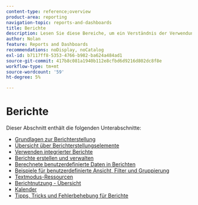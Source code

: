```yaml
---
content-type: reference;overview
product-area: reporting
navigation-topic: reports-and-dashboards
title: Berichte
description: Lesen Sie diese Bereiche, um ein Verständnis der Verwendung von Berichten in Adobe Workfront zu erhalten.
author: Nolan
feature: Reports and Dashboards
recommendations: noDisplay, noCatalog
exl-id: b7117ff8-5353-4766-b982-ba624a484ad1
source-git-commit: 417b8c081a1940b112e8cfbd6d9216d802dc8f8e
workflow-type: tm+mt
source-wordcount: '59'
ht-degree: 5%

---
```


# Berichte

Dieser Abschnitt enthält die folgenden Unterabschnitte:

* [Grundlagen zur Berichterstellung](../../reports-and-dashboards/reports/reporting/reporting-basics.md)
* [Übersicht über Berichterstellungselemente](../../reports-and-dashboards/reports/reporting-elements/reporting-elements-overview.md)
* [Verwenden integrierter Berichte](../../reports-and-dashboards/reports/using-built-in-reports/use-built-in-reports.md)
* [Berichte erstellen und verwalten](../../reports-and-dashboards/reports/creating-and-managing-reports/create-manage-reports.md)
* [Berechnete benutzerdefinierte Daten in Berichten](../../reports-and-dashboards/reports/calc-cstm-data-reports/calculated-custom-data-reports.md)
* [Beispiele für benutzerdefinierte Ansicht, Filter und Gruppierung](../../reports-and-dashboards/reports/custom-view-filter-grouping-samples/custom-view-filter-grouping-samples.md)
* [Textmodus-Ressourcen](../../reports-and-dashboards/reports/text-mode/text-mode-resources.md)
* [Berichtnutzung - Übersicht](../../reports-and-dashboards/reports/report-usage/report-usage-overview.md)
* [Kalender](../../reports-and-dashboards/reports/calendars/calendars.md)
* [Tipps, Tricks und Fehlerbehebung für Berichte](../../reports-and-dashboards/reports/tips-tricks-and-troubleshooting/tips-troubleshooting-reports.md)

<!--outdated: For in-depth training on reports, see  [Basic Report Creation Program for the new Workfront experience](https://one.workfront.com/s/basic-report-creation-program).-->
